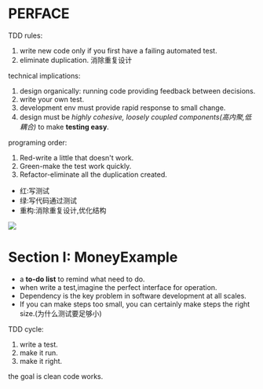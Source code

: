 # PERFACE
TDD rules:
1. write new code only if you first have a failing automated test.
2. eliminate duplication. 消除重复设计

technical implications:
1. design organically: running code providing feedback between decisions.
2. write your own test.
3. development env must provide rapid response to small change.
4. design must be *highly cohesive, loosely coupled components(高内聚,低耦合)* to make **testing easy**.

programing order:
1. Red-write a little that doesn't work.
2. Green-make the test work quickly.
3. Refactor-eliminate all the duplication created.

- 红:写测试
- 绿:写代码通过测试
- 重构:消除重复设计,优化结构

![](https://i.loli.net/2019/09/02/4znXftjkJRSgiYp.jpg)

# Section I: MoneyExample
- a **to-do list** to remind what need to do.
- when write a test,imagine the perfect interface for operation.
- Dependency is the key problem in software development at all scales.
- If you can make steps too small, you can certainly make steps the right size.(为什么测试要足够小)

TDD cycle:
1. write a test.
2. make it run.
3. make it right.

the goal is clean code works.

